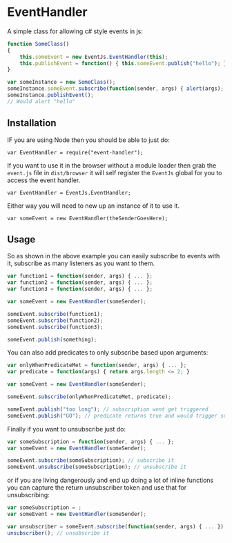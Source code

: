 # EventHandler

A simple class for allowing c# style events in js:

```js
function SomeClass()
{
    this.someEvent = new EventJs.EventHandler(this);
    this.publishEvent = function() { this.someEvent.publish("hello"); }
}

var someInstance = new SomeClass();
someInstance.someEvent.subscribe(function(sender, args) { alert(args); });
someInstance.publishEvent();
// Would alert "hello"
```

## Installation

IF you are using Node then you should be able to just do:

`var EventHandler = require("event-handler");`

If you want to use it in the browser without a module loader then grab the `event.js` file in `dist/browser` 
it will self register the `EventJs` global for you to access the event handler.

`var EventHandler = EventJs.EventHandler;`

Either way you will need to new up an instance of it to use it.

`var someEvent = new EventHandler(theSenderGoesHere);`

## Usage

So as shown in the above example you can easily subscribe to events with it, subscribe as many
listeners as you want to them.

```js
var function1 = function(sender, args) { ... };
var function2 = function(sender, args) { ... };
var function3 = function(sender, args) { ... };

var someEvent = new EventHandler(someSender);

someEvent.subscribe(function1);
someEvent.subscribe(function2);
someEvent.subscribe(function3);

someEvent.publish(something);
```

You can also add predicates to only subscribe based upon arguments:

```js
var onlyWhenPredicateMet = function(sender, args) { ... };
var predicate = function(args) { return args.length <= 2; }

var someEvent = new EventHandler(someSender);

someEvent.subscribe(onlyWhenPredicateMet, predicate);

someEvent.publish("too long"); // subscription wont get triggered
someEvent.publish("GO"); // predicate returns true and would trigger subscription
```

Finally if you want to unsubscribe just do:

```js
var someSubscription = function(sender, args) { ... };
var someEvent = new EventHandler(someSender);

someEvent.subscribe(someSubscription); // subscribe it
someEvent.unsubscribe(someSubscription); // unsubscribe it
```

or if you are living dangerously and end up doing a lot of inline functions
you can capture the return unsubscriber token and use that for unsubscribing:

```js
var someSubscription = ;
var someEvent = new EventHandler(someSender);

var unsubscriber = someEvent.subscribe(function(sender, args) { ... }); // subscribe and get unsubscriber
unsubscriber(); // unsubscribe it
```
